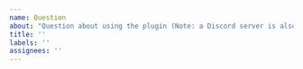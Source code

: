 ```yaml
---
name: Question
about: "Question about using the plugin (Note: a Discord server is also available at https://discord.gg/pkXmESmrAR)"
title: ''
labels: ''
assignees: ''
---
```


